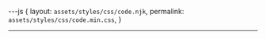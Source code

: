 ---js
{
  layout:    `assets/styles/css/code.njk`,
  permalink: `assets/styles/css/code.min.css`,
}

---
